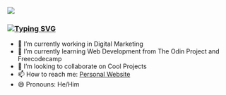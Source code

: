 <a href="https://danielfreire.pages.dev/"> <img src="./img/Web-Header-Background.svg"/></a>

### [![Typing SVG](https://readme-typing-svg.herokuapp.com?lines=Hi+there+%F0%9F%91%8B)](https://git.io/typing-svg)

<!-- <a href="https://danielfreire.pages.dev/"> <img src="./img/rose-petals (2).svg"/></a> -->

- 🔭 I’m currently working in Digital Marketing
- 🌱 I’m currently learning Web Development from The Odin Project and Freecodecamp
- 👯 I’m looking to collaborate on Cool Projects
- 📫 How to reach me: [Personal Website](https://danielfreire.pages.dev)
- 😄 Pronouns: He/Him

<!--
**Dainelli/Dainelli** is a ✨ _special_ ✨ repository because its `README.md` (this file) appears on your GitHub profile.

Here are some ideas to get you started:

- 🔭 I’m currently working on ...
- 🌱 I’m currently learning ...
- 👯 I’m looking to collaborate on ...
- 🤔 I’m looking for help with ...
- 💬 Ask me about ...
- 📫 How to reach me: ...
- 😄 Pronouns: ...
- ⚡ Fun fact: ...
-->
